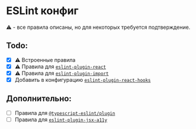 # ESLint конфиг

:warning: - все правила описаны, но для некоторых требуется подтверждение.

## Todo:

- [x] :warning: Встроенные правила
- [x] :warning: Правила для [`eslint-plugin-react`](https://github.com/yannickcr/eslint-plugin-react)
- [x] :warning: Правила для [`eslint-plugin-import`](https://github.com/benmosher/eslint-plugin-import)
- [x] Добавить в конфигурацию [`eslint-plugin-react-hooks`](https://www.npmjs.com/package/eslint-plugin-react-hooks)

## Дополнительно:

- [ ] Правила для [`@typescript-eslint/plugin`](https://github.com/typescript-eslint/typescript-eslint)
- [ ] Правила для [`eslint-plugin-jsx-a11y`](https://github.com/evcohen/eslint-plugin-jsx-a11y)
